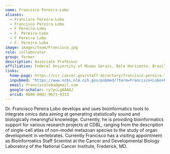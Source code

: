 ```yaml
---
name: Francisco Pereira-Lobo
aliases:
  - Francisco Pereira-Lobo
  - Francisco Pereira Lobo
  - F Pereira-Lobo
  - F. Pereira-Lobo
  - F Pereira Lobo
  - F. Pereira Lobo
image: images/team/Francisco.jpg
role: collaborator
group: former
description: Associate Professor
affiliation: Federal University of Minas Gerais, Belo Horizonte, Brazil
links:
  home-page: https://ccr.cancer.gov/staff-directory/francisco-pereira-lobo
  inpubmed: "https://www.ncbi.nlm.nih.gov/pubmed/?term=Francisco+Lobo+Pereira"
  email: franciscolobo@gmail.com
  google-scholar: ry7ycLgAAAAJ
  orcid: 0000-0002-9671-9313
---
```


Dr. Francisco Pereira Lobo develops and uses bioinformatics tools to integrate omics data aiming at generating statistically sound and biologically meaningful knowledge. Currently, he is providing bioinformatics support for various research projects at CDBL, ranging from the description of single-cell atlas of non-model metazoan species to the study of organ development in vertebrates.
Currently Francisco has a visiting appointment as Bioinformatics Staff Scientist at the Cancer and Developmental Biology Laboratory of the National Cancer Institute, Frederick, MD.
